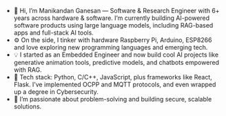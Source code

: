 - 👋 Hi, I’m Manikandan Ganesan — Software & Research Engineer with 6+ years across hardware & software. I’m currently building AI-powered software products using large language models, including RAG-based apps and full-stack AI tools.
- ⚙️ On the side, I tinker with hardware Raspberry Pi, Arduino, ESP8266 and love exploring new programming languages and emerging tech.
- 💡 I started as an Embedded Engineer and now build cool AI projects like generative animation tools, predictive models, and chatbots empowered with RAG.
- 🔧 Tech stack: Python, C/C++, JavaScript, plus frameworks like React, Flask. I’ve implemented OCPP and MQTT protocols, and even wrapped up a degree in Cybersecurity.
- 🔐 I’m passionate about problem-solving and building secure, scalable solutions.

<!--
**Manikandan-G/Manikandan-G** is a ✨ _special_ ✨ repository because its `README.md` (this file) appears on your GitHub profile.

Here are some ideas to get you started:

- 🔭 I’m currently working on ...
- 🌱 I’m currently learning ...
- 👯 I’m looking to collaborate on ...
- 🤔 I’m looking for help with ...
- 💬 Ask me about ...
- 📫 How to reach me: ...
- 😄 Pronouns: ...
- ⚡ Fun fact: ...
-->

